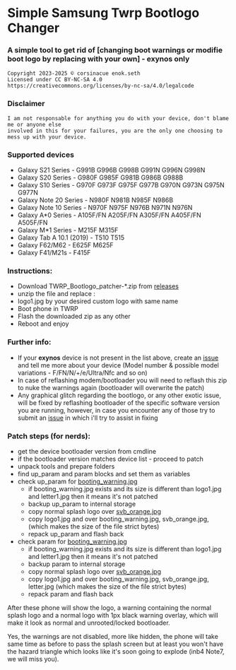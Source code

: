# Simple Samsung Twrp Bootlogo Changer
### A simple tool to get rid of [changing boot warnings or modifie boot logo by replacing with your own] - exynos only
```
Copyright 2023-2025 © corsinacue enok.seth 
Licensed under CC BY-NC-SA 4.0
https://creativecommons.org/licenses/by-nc-sa/4.0/legalcode
```
### Disclaimer
```
I am not responsable for anything you do with your device, don't blame me or anyone else 
involved in this for your failures, you are the only one choosing to mess up with your device. 
```
### Supported devices
   - Galaxy S21 Series - G991B G996B G998B G991N G996N G998N
   - Galaxy S20 Series - G980F G985F G981B G986B G988B
   - Galaxy S10 Series - G970F G973F G975F G977B G970N G973N G975N G977N
   - Galaxy Note 20 Series - N980F N981B N985F N986B
   - Galaxy Note 10 Series - N970F N975F N976B N971N N976N
   - Galaxy A\*0 Series - A105F/FN A205F/FN A305F/FN A405F/FN A505F/FN
   - Galaxy M\*1 Series - M215F M315F
   - Galaxy Tab A 10.1 (2019) - T510 T515
   - Galaxy F62/M62 - E625F M625F
   - Galaxy F41/M21s - F415F

### Instructions:
   - Download TWRP_Bootlogo_patcher-*.zip from [releases](https://github.com/enokseth/TWRP_Bootlogo_Changer-v2.2/releases)
   - unzip the file and replace : 
   - logo1.jpg by your desired custom logo with same name
   - Boot phone in TWRP
   - Flash the downloaded zip as any other
   - Reboot and enjoy

### Further info:
   - If your **exynos** device is not present in the list above, create an [issue](https://github.com/enokseth/TWRP_Bootlogo_Changer-v2.2) and tell me more about your device (Model number & possible model variations - F/FN/N/+/e/Ultra/Nfc and so on)
   - In case of reflashing modem/bootloader you will need to reflash this zip to nuke the warnings again (bootloader will overwrite the patch)
   - Any graphical glitch regarding the bootlogo, or any other exotic issue, will be fixed by reflashing bootloader of the specific software version you are running, however, in case you encounter any of those try to submit an [issue](https://github.com/enokseth/TWRP_Bootlogo_Changer-v2.2) in which i'll try to assist in fixing

### Patch steps (for nerds):
   - get the device bootloader version from cmdline
   - if the bootloader version matches device list - proceed to patch
   - unpack tools and prepare folders
   - find up_param and param blocks and set them as variables
   - check up_param for [booting_warning.jpg](https://i.imgur.com/PMDv38E.jpeg)
       - if booting_warning.jpg exists and its size is different than logo1.jpg and letter1.jpg then it means it's not patched
       - backup up_param to internal storage
       - copy normal splash logo over [svb_orange.jpg](https://i.imgur.com/bQ9wTeW.jpeg)
       - copy logo1.jpg and  over booting_warning.jpg, svb_orange.jpg,  (which makes the size of the file strict bytes)
       - repack up_param and flash back
   - check param for [booting_warning.jpg](https://i.imgur.com/PMDv38E.jpeg)
       - if booting_warning.jpg exists and its size is different than logo1.jpg and letter1.jpg then it means it's not patched
       - backup param to internal storage
       - copy normal splash logo over [svb_orange.jpg](https://i.imgur.com/bQ9wTeW.jpeg)
       - copy logo1.jpg and  over booting_warning.jpg, svb_orange.jpg, letter.jpg (which makes the size of the file strict bytes)
       - repack param and flash back
	

After these phone will show the logo, a warning containing the normal splash logo and a normal logo with 1px black warning overlay, which will make it look as normal and unrooted/locked bootloader. 

Yes, the warnings are not disabled, more like hidden, the phone will take same time as before to pass the splash screen but at least you won't have the hazard triangle which looks like it's soon going to explode (inb4 Note7, we will miss you).
